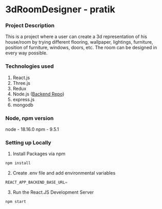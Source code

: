 # 3dRoomDesigner - pratik

### Project Description
This is a project where a user can create a 3d representation of his house/room by trying different flooring, wallpaper, lightings, furniture, position of furniture, windows, doors, etc. The room can be designed in every way possible. 

### Technologies used
1. React.js
2. Three.js
3. Redux
4. Node.js ([Backend Repo](https://github.com/pratiknikale/3D_RoomDesigner-Backend))
5. express.js
6. mongodb

### Node, npm version
node - 18.16.0
npm - 9.5.1

### Setting up Locally

1. Install Packages via npm

```bash
npm install
```

2. Create .env file and add environmental variables

```javascript
REACT_APP_BACKEND_BASE_URL=
```

3. Run the React.JS Development Server

```bash
npm start
```